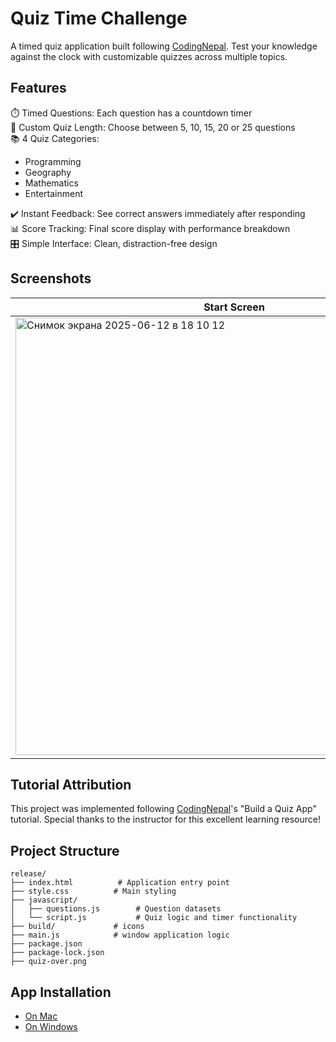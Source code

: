 # Quiz Time Challenge
A timed quiz application built following [CodingNepal](https://www.youtube.com/watch?v=vZe4SvsnLxM). Test your knowledge against the clock with customizable quizzes across multiple topics.

## Features
⏱️ Timed Questions: Each question has a countdown timer  
🔢 Custom Quiz Length: Choose between 5, 10, 15, 20 or 25 questions  
📚 4 Quiz Categories:
- Programming
- Geography
- Mathematics
- Entertainment
  
✔️ Instant Feedback: See correct answers immediately after responding  
📊 Score Tracking: Final score display with performance breakdown  
🎛️ Simple Interface: Clean, distraction-free design  

## Screenshots
|Start Screen | Answer Feedback Tue | Answer Feedback False |	Results Screen |
|-------------|------------|------------|------------|
|<img width="700" alt="Снимок экрана 2025-06-12 в 18 10 12" src="https://github.com/user-attachments/assets/9c5f2dd7-beec-44d5-ac5f-5291d71ff218" />| <img width="699" alt="Снимок экрана 2025-06-12 в 18 10 26" src="https://github.com/user-attachments/assets/20d9988a-839d-49bc-acd4-09718fbdcc98" /> | <img width="701" alt="Снимок экрана 2025-06-12 в 18 10 41" src="https://github.com/user-attachments/assets/f39a5296-1c79-4079-a85b-a7a64e376e61" /> | <img width="700" alt="Снимок экрана 2025-06-12 в 18 11 03" src="https://github.com/user-attachments/assets/797c0963-46f7-4b81-ad08-7dab46ddc5fa" /> |

## Tutorial Attribution
This project was implemented following [CodingNepal](https://www.youtube.com/watch?v=vZe4SvsnLxM)'s "Build a Quiz App" tutorial. Special thanks to the instructor for this excellent learning resource!

## Project Structure
```
release/
├── index.html          # Application entry point
├── style.css          # Main styling
├── javascript/               
│   ├── questions.js        # Question datasets
│   └── script.js           # Quiz logic and timer functionality
├── build/             # icons
├── main.js            # window application logic  
├── package.json
├── package-lock.json
├── quiz-over.png
```
## App Installation 
- [On Mac](https://github.com/Lubimyjovos13/electron-quiz/releases/tag/mac)
- [On Windows]()

